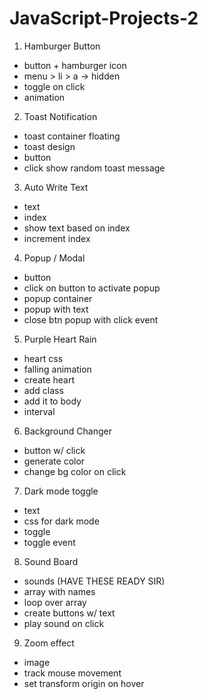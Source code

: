 # JavaScript-Projects-2

1. Hamburger Button

-   button + hamburger icon
-   menu > li > a -> hidden
-   toggle on click
-   animation


2. Toast Notification

-   toast container floating
-   toast design
-   button
-   click show random toast message


3. Auto Write Text

-   text
-   index
-   show text based on index
-   increment index


4. Popup / Modal

-   button
-   click on button to activate popup
-   popup container
-   popup with text
-   close btn popup with click event


5. Purple Heart Rain

-   heart css
-   falling animation
-   create heart
-   add class
-   add it to body
-   interval


6. Background Changer

-   button w/ click
-   generate color
-   change bg color on click


7. Dark mode toggle

-   text
-   css for dark mode
-   toggle
-   toggle event


8. Sound Board

-   sounds (HAVE THESE READY SIR)
-   array with names
-   loop over array
-   create buttons w/ text
-   play sound on click


9. Zoom effect

-   image
-   track mouse movement
-   set transform origin on hover

